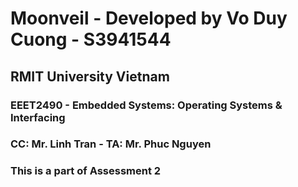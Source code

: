 # Moonveil - Developed by Vo Duy Cuong - S3941544
## RMIT University Vietnam
### EEET2490 - Embedded Systems: Operating Systems & Interfacing
### CC: Mr. Linh Tran - TA: Mr. Phuc Nguyen
### This is a part of Assessment 2
